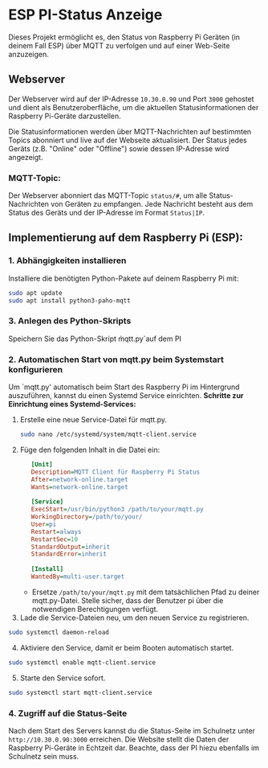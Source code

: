 # ESP PI-Status Anzeige

Dieses Projekt ermöglicht es, den Status von Raspberry Pi Geräten (in deinem Fall ESP) über MQTT zu verfolgen und auf einer Web-Seite anzuzeigen.

## Webserver

Der Webserver wird auf der IP-Adresse `10.30.0.90` und Port `3000` gehostet und dient als Benutzeroberfläche, um die aktuellen Statusinformationen der Raspberry Pi-Geräte darzustellen.

Die Statusinformationen werden über MQTT-Nachrichten auf bestimmten Topics abonniert und live auf der Webseite aktualisiert. Der Status jedes Geräts (z.B. "Online" oder "Offline") sowie dessen IP-Adresse wird angezeigt.

### MQTT-Topic:
Der Webserver abonniert das MQTT-Topic `status/#`, um alle Status-Nachrichten von Geräten zu empfangen. Jede Nachricht besteht aus dem Status des Geräts und der IP-Adresse im Format `Status|IP`.

## Implementierung auf dem Raspberry Pi (ESP):

### 1. Abhängigkeiten installieren

Installiere die benötigten Python-Pakete auf deinem Raspberry Pi mit:

```bash
sudo apt update
sudo apt install python3-paho-mqtt
```
### 3. Anlegen des Python-Skripts
Speichern Sie das Python-Skript m̀qtt.py`auf dem PI

### 2. Automatischen Start von mqtt.py beim Systemstart konfigurieren

Um `mqtt.py' automatisch beim Start des Raspberry Pi im Hintergrund auszuführen, kannst du einen Systemd Service einrichten.
**Schritte zur Einrichtung eines Systemd-Services:**
1. Erstelle eine neue Service-Datei für mqtt.py.
   ```bash
   sudo nano /etc/systemd/system/mqtt-client.service
   ```
2. Füge den folgenden Inhalt in die Datei ein:
   ```ini
      [Unit]
      Description=MQTT Client für Raspberry Pi Status
      After=network-online.target
      Wants=network-online.target
      
      [Service]
      ExecStart=/usr/bin/python3 /path/to/your/mqtt.py
      WorkingDirectory=/path/to/your/
      User=pi
      Restart=always
      RestartSec=10
      StandardOutput=inherit
      StandardError=inherit
      
      [Install]
      WantedBy=multi-user.target
   ```
   - Ersetze `/path/to/your/mqtt.py` mit dem tatsächlichen Pfad zu deiner mqtt.py-Datei.
Stelle sicher, dass der Benutzer pi über die notwendigen Berechtigungen verfügt.
3. Lade die Service-Dateien neu, um den neuen Service zu registrieren.
  ```bash
  sudo systemctl daemon-reload
  ```
4. Aktiviere den Service, damit er beim Booten automatisch startet.
  ```bash
  sudo systemctl enable mqtt-client.service
  ```
5. Starte den Service sofort.
  ```bash
  sudo systemctl start mqtt-client.service
  ```
### 4. Zugriff auf die Status-Seite

Nach dem Start des Servers kannst du die Status-Seite im Schulnetz unter `http://10.30.0.90:3000` erreichen. Die Website stellt die Daten der Raspberry Pi-Geräte in Echtzeit dar. Beachte, dass der PI hiezu ebenfalls im Schulnetz sein muss.
